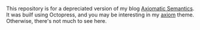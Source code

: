 This repository is for a depreciated version of my blog [Axiomatic Semantics](https://axiomatic.neophilus.net). It was builf using Octopress, and you may be interesting in my [axiom](https://github.com/Libbum/axiomatic/tree/master/.themes/axiom) theme. Otherwise, there's not much to see here.
